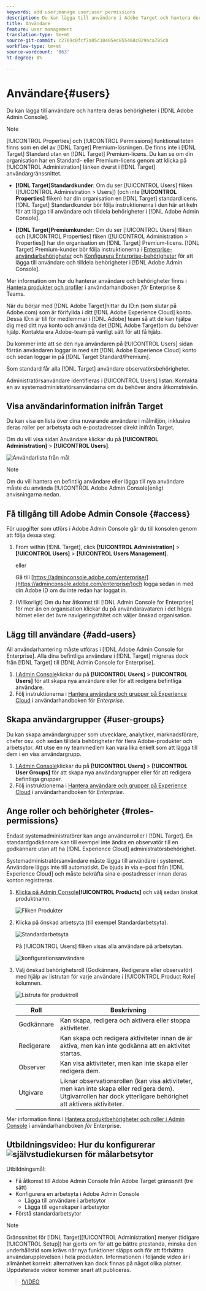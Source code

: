 ```yaml
---
keywords: add user;manage user;user permissions
description: Du kan lägga till användare i Adobe Target och hantera deras behörigheter i Adobe Admin Console.
title: Användare
feature: user management
translation-type: tm+mt
source-git-commit: c2769c0fcf7a05c10405ec855468c829aca785c0
workflow-type: tm+mt
source-wordcount: '863'
ht-degree: 0%

---
```



# Användare{#users}

Du kan lägga till användare och hantera deras behörigheter i [!DNL Adobe Admin Console].

>[!NOTE]
>
>[!UICONTROL Properties] och [!UICONTROL Permissions] funktionaliteten finns som en del av [!DNL Target] Premium-lösningen. De finns inte i [!DNL Target] Standard utan en [!DNL Target] Premium-licens.
>Du kan se om din organisation har en Standard- eller Premium-licens genom att klicka på [!UICONTROL Administration] länken överst i [!DNL Target] användargränssnittet.
>
>* **[!DNL Target]Standardkunder**: Om du ser [!UICONTROL Users] fliken ([!UICONTROL Administration > Users]) (och inte **[!UICONTROL Properties]** fliken) har din organisation en [!DNL Target] standardlicens. [!DNL Target] Standardkunder bör följa instruktionerna i den här artikeln för att lägga till användare och tilldela behörigheter i [!DNL Adobe Admin Console].
   >
   >
* **[!DNL Target]Premiumkunder**: Om du ser [!UICONTROL Users] fliken och [!UICONTROL Properties] fliken ([!UICONTROL Administration > Properties]) har din organisation en [!DNL Target] Premium-licens. [!DNL Target] Premium-kunder bör följa instruktionerna i [Enterprise-användarbehörigheter](/help/administrating-target/c-user-management/property-channel/property-channel.md) och [Konfigurera Enterprise-behörigheter](/help/administrating-target/c-user-management/property-channel/properties-overview.md) för att lägga till användare och tilldela behörigheter i [!DNL Adobe Admin Console].
>
>
Mer information om hur du hanterar användare och behörigheter finns i [Hantera produkter och profiler](https://helpx.adobe.com/enterprise/using/manage-products-and-profiles.html) i användarhandboken *för* Enterprise &amp; Teams.

När du börjar med [!DNL Adobe Target]hittar du ID:n (som slutar på Adobe.com) som är förifyllda i ditt [!DNL Adobe Experience Cloud] konto. Dessa ID:n är till för medlemmar i [!DNL Adobe] team så att de kan hjälpa dig med ditt nya konto och använda det [!DNL Adobe Target]om du behöver hjälp. Kontakta era Adobe-team på vanligt sätt för att få hjälp.

Du kommer inte att se den nya användaren på [!UICONTROL Users] sidan förrän användaren loggar in med sitt [!DNL Adobe Experience Cloud] konto och sedan loggar in på [!DNL Target Standard/Premium].

Som standard får alla [!DNL Target] användare observatörsbehörigheter.

Administratörsanvändare identifieras i [!UICONTROL Users] listan. Kontakta en av systemadministratörsanvändarna om du behöver ändra åtkomstnivån.

## Visa användarinformation inifrån Target

Du kan visa en lista över dina nuvarande användare i målmiljön, inklusive deras roller per arbetsyta och e-postadresser direkt inifrån Target.

Om du vill visa sidan Användare klickar du på **[!UICONTROL Administration]** > **[!UICONTROL Users]**.

![Användarlista från mål](/help/administrating-target/c-user-management/c-user-management/assets/user-list-target.png)

>[!NOTE]
>
>Om du vill hantera en befintlig användare eller lägga till nya användare måste du använda [!UICONTROL Adobe Admin Console]enligt anvisningarna nedan.

## Få tillgång till Adobe Admin Console {#access}

För uppgifter som utförs i Adobe Admin Console går du till konsolen genom att följa dessa steg:

1. From within [!DNL Target], click **[!UICONTROL Administration]** > **[!UICONTROL Users]** > **[!UICONTROL Users Management]**.

   eller

   Gå till [https://adminconsole.adobe.com/enterprise/](https://adminconsole.adobe.com/enterprise/)och logga sedan in med din Adobe ID om du inte redan har loggat in.

1. (Villkorligt) Om du har åtkomst till [!DNL Admin Console for Enterprise] för mer än en organisation klickar du på användaravataren i det högra hörnet eller det övre navigeringsfältet och väljer önskad organisation.

## Lägg till användare {#add-users}

All användarhantering måste utföras i [!DNL Adobe Admin Console for Enterprise]. Alla dina befintliga användare i [!DNL Target] migreras dock från [!DNL Target] till [!DNL Admin Console for Enterprise].

1. [I Admin Console](/help/administrating-target/c-user-management/c-user-management/user-management.md#section_79796E0227D048F59BAE0AB02E544EBE)klickar du på **[!UICONTROL Users]** > **[!UICONTROL Users]** för att skapa nya användare eller för att redigera befintliga användare.
1. Följ instruktionerna i [Hantera användare och grupper på Experience Cloud](https://helpx.adobe.com/enterprise/help/users.html) i användarhandboken för *Enterprise*.

## Skapa användargrupper {#user-groups}

Du kan skapa användargrupper som utvecklare, analytiker, marknadsförare, chefer osv. och sedan tilldela behörigheter för flera Adobe-produkter och arbetsytor. Att utse en ny teammedlem kan vara lika enkelt som att lägga till dem i en viss användargrupp.

1. [I Admin Console](/help/administrating-target/c-user-management/c-user-management/user-management.md#section_79796E0227D048F59BAE0AB02E544EBE)klickar du på **[!UICONTROL Users]** > **[!UICONTROL User Groups]** för att skapa nya användargrupper eller för att redigera befintliga grupper.
1. Följ instruktionerna i [Hantera användare och grupper på Experience Cloud](https://helpx.adobe.com/enterprise/help/users.html) i användarhandboken för *Enterprise*.

## Ange roller och behörigheter {#roles-permissions}

Endast systemadministratörer kan ange användarroller i [!DNL Target]. En standardgodkännare kan till exempel inte ändra en observatör till en godkännare utan att ha [!DNL Experience Cloud] administratörsbehörighet.

Systemadministratörsanvändare måste lägga till användare i systemet. Användare läggs inte till automatiskt. De bjuds in via e-post från [!DNL Experience Cloud] och måste bekräfta sina e-postadresser innan deras konton registreras.

1. [Klicka på Admin Console](/help/administrating-target/c-user-management/c-user-management/user-management.md#section_79796E0227D048F59BAE0AB02E544EBE)**[!UICONTROL Products]** och välj sedan önskat produktnamn.

   ![Fliken Produkter](/help/administrating-target/c-user-management/c-user-management/assets/workspace-publisher.png)

1. Klicka på önskad arbetsyta (till exempel Standardarbetsyta).

   ![Standardarbetsyta](/help/administrating-target/c-user-management/c-user-management/assets/default-workspace-new.png)

   På [!UICONTROL Users] fliken visas alla användare på arbetsytan.

   ![konfigurationsanvändare](/help/administrating-target/c-user-management/c-user-management/assets/configuration_users-new-publisher.png)

1. Välj önskad behörighetsroll (Godkännare, Redigerare eller observatör) med hjälp av listrutan för varje användare i [!UICONTROL Product Role] kolumnen.

   ![Listruta för produktroll](/help/administrating-target/c-user-management/c-user-management/assets/product-role-new.png)

   | Roll | Beskrivning |
   |--- |--- |
   | Godkännare | Kan skapa, redigera och aktivera eller stoppa aktiviteter. |
   | Redigerare | Kan skapa och redigera aktiviteter innan de är aktiva, men kan inte godkänna att en aktivitet startas. |
   | Observer | Kan visa aktiviteter, men kan inte skapa eller redigera dem. |
   | Utgivare | Liknar observationsrollen (kan visa aktiviteter, men kan inte skapa eller redigera dem). Utgivarrollen har dock ytterligare behörighet att aktivera aktiviteter. |

Mer information finns i [Hantera produktbehörigheter och roller i Admin Console](https://helpx.adobe.com/enterprise/help/manage-permissions-and-roles.html) i användarhandboken *för* Enterprise.

## Utbildningsvideo: Hur du konfigurerar ![självstudiekursen för målarbetsytor](/help/assets/tutorial.png)

Utbildningsmål:

* Få åtkomst till Adobe Admin Console från Adobe Target gränssnitt (tre sätt)
* Konfigurera en arbetsyta i Adobe Admin Console
   * Lägga till användare i arbetsytor
   * Lägga till egenskaper i arbetsytor
* Förstå standardarbetsytor

>[!NOTE]
>
>Gränssnittet för [!DNL Target][!UICONTROL Administration] menyer (tidigare [!UICONTROL Setup]) har gjorts om för att ge bättre prestanda, minska den underhållstid som krävs när nya funktioner släpps och för att förbättra användarupplevelsen i hela produkten. Informationen i följande video är i allmänhet korrekt: alternativen kan dock finnas på något olika platser. Uppdaterade videor kommer snart att publiceras.

>[!VIDEO](https://video.tv.adobe.com/v/19463/)
